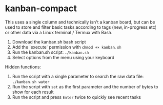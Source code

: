 # kanban-compact

This uses a single column and technically isn't a kanban board, but can be used to store and filter basic tasks according to tags (new, in-progress etc) or other data via a Linux terminal / Termux with Bash.


1. Download the kanban.sh bash script
2. Add the 'execute' permission with `chmod +× kanban.sh` 
3. Run the kanban.sh script: `./kanban.sh`
4. Select options from the menu using your keyboard

Hidden functions:

1. Run the script with a single parameter to search the raw data file: `./kanban.sh water`
2. Run the script with `set` as the first parameter and the number of bytes to show for each result
3. Run the script and press `Enter` twice to quickly see recent tasks
